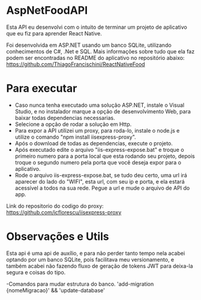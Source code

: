 # AspNetFoodAPI
Esta API eu desenvolvi com o intuito de terminar um projeto de aplicativo que eu fiz para aprender React Native.

Foi desenvolvida em ASP.NET usando um banco SQLite, utilizando conhecimentos de C#, .Net e SQL. Mais informações sobre tudo que ela faz podem ser encontradas no README do aplicativo no repositório abaixo:
https://github.com/ThiagoFrancischini/ReactNativeFood

# Para executar
- Caso nunca tenha executado uma solução ASP.NET, instale o Visual Studio, e no instalador marque a opção de desenvolvimento Web, para baixar todas dependencias necessarias.
- Selecione a opção de rodar a solução em Http.
- Para expor a API utilizei um proxy, para roda-lo, instale o node.js e utilize o comando "npm install iisexpress-proxy".
- Após o download de todas as dependencias, execute o projeto.
- Após executado edite o arquivo "iis-express-expose.bat" e troque o primeiro numero para a porta local que esta rodando seu projeto, depois troque o segundo numero pela porta que você deseja expor para o aplicativo.
- Rode o arquivo iis-express-expose.bat, se tudo deu certo, uma url irá aparecer do lado do "WIFI", esta url, com seu ip e porta, e ela estará acessível a todos na sua rede. Pegue a url e mude o arquivo de API do app.
  
Link do repositorio do codigo do proxy: https://github.com/icflorescu/iisexpress-proxy 

# Observações e Utils
Esta api é uma api de auxílio, e para não perder tanto tempo nela acabei optando por um banco SQLite, pois facilitava meu versionamento, e também acabei não fazendo fluxo de geração de tokens JWT para deixa-la segura e coisas do tipo. 

  -Comandos para mudar estrutura do banco.  'add-migration {nomeMigracao}' && 'update-database'
